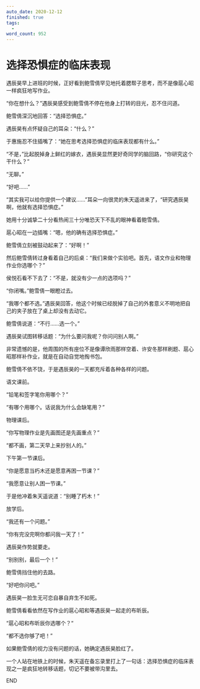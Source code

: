 ```yaml
---
auto_date: 2020-12-12
finished: true
tags:
  - 
word_count: 952
---
```


# 选择恐惧症的临床表现

遇辰昊早上进班的时候，正好看到鲍雪倩罕见地托着腮帮子思考，而不是像扈心昭一样疯狂地写作业。

“你在想什么？”遇辰昊感受到鲍雪倩不停在他身上打转的目光，忍不住问道。

鲍雪倩深沉地回答：“选择恐惧症。”

遇辰昊有点怀疑自己的耳朵：“什么？”

于惠施忍不住插嘴了：“她在思考选择恐惧症的临床表现都有什么。”

“不是，”比起脱掉身上鲜红的嫁衣，遇辰昊显然更好奇同学的脑回路，“你研究这个干什么？”

“无聊。”

“好吧……”

“其实我可以给你提供一个建议……”耳朵一向很灵的朱天遥进来了，“研究遇辰昊啊，他就有选择恐惧症。”

她用十分诚挚二十分看热闹三十分唯恐天下不乱的眼神看着鲍雪倩。

扈心昭在一边插嘴：“嗯，他的确有选择恐惧症。”

鲍雪倩立刻被鼓动起来了：“好啊！”

然后鲍雪倩转过身看着自己的后桌：“我们来做个实验吧。首先，语文作业和物理作业你选哪个？”

侯悦石看不下去了：“不是，就没有少一点的选项吗？”

“你闭嘴。”鲍雪倩一眼瞪过去。

“我哪个都不选。”遇辰昊回答，他这个时候已经脱掉了自己的外套意义不明地把自己的夹子放在了桌上却没有去动它。

鲍雪倩说道：“不行……选一个。”

遇辰昊试图转移话题：“为什么要问我呢？你问问别人啊。”

非常遗憾的是，他周围的所有座位不是像谭欣雨那样空着、许安冬那样刷题、扈心昭那样补作业，就是在自动自觉地掏书包。

鲍雪倩不依不饶，于是遇辰昊的一天都充斥着各种各样的问题。

语文课前。

“铅笔和签字笔你用哪个？”

“有哪个用哪个。话说我为什么会缺笔用？”

物理课后。

“你写物理作业是先画图还是先画重点？”

“都不画，第二天早上来抄别人的。”

下午第一节课后。

“你是愿意当朽木还是愿意再困一节课？”

“我愿意让别人困一节课。”

于是他冲着朱天遥说道：“别睡了朽木！”

放学后。

“我还有一个问题。”

“你有完没完啊你都问我一天了！”

遇辰昊作势就要走。

“别别别，最后一个！”

鲍雪倩挡住他的去路。

“好吧你问吧。”

遇辰昊一脸生无可恋自暴自弃生不如死。

鲍雪倩看看依然在写作业的扈心昭和等遇辰昊一起走的布昕辰。

“扈心昭和布昕辰你选哪个？“

“都不选你够了吧！”

如果鲍雪倩的视力没有问题的话，她确定遇辰昊脸红了。

一个人站在地铁上的时候，朱天遥在备忘录里打上了一句话：选择恐惧症的临床表现之一是疯狂地转移话题，切记不要被带沟里去。

END
